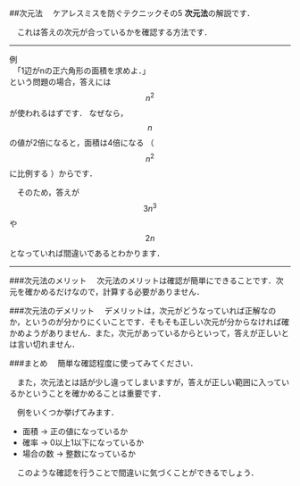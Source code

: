 ##次元法
　ケアレスミスを防ぐテクニックその5 **次元法**の解説です．

　これは答えの次元が合っているかを確認する方法です．

***

例  
　「1辺がnの正六角形の面積を求めよ．」  
という問題の場合，答えには $$n^2$$ が使われるはずです．
なぜなら， $$n$$ の値が2倍になると，面積は4倍になる （ $$n^2$$ に比例する ）からです．

　そのため，答えが $$3n^3$$ や $$2n$$ となっていれば間違いであるとわかります．


***

###次元法のメリット
　次元法のメリットは確認が簡単にできることです．次元を確かめるだけなので，計算する必要がありません．

###次元法のデメリット
　デメリットは，次元がどうなっていれば正解なのか，というのが分かりにくいことです．そもそも正しい次元が分からなければ確かめようがありません．また，次元があっているからといって，答えが正しいとは言い切れません．

###まとめ
　簡単な確認程度に使ってみてください．

　また，次元法とは話が少し違ってしまいますが，答えが正しい範囲に入っているかということを確かめることは重要です．

　例をいくつか挙げてみます．

* 面積  → 正の値になっているか
* 確率  → 0以上1以下になっているか
* 場合の数    → 整数になっているか

　このような確認を行うことで間違いに気づくことができるでしょう．
